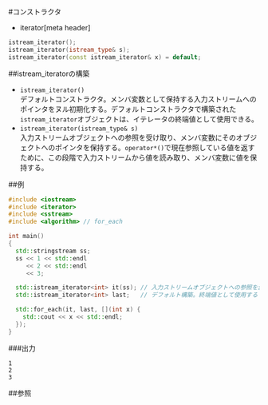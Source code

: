 #コンストラクタ
* iterator[meta header]

```cpp
istream_iterator();
istream_iterator(istream_type& s);
istream_iterator(const istream_iterator& x) = default;
```

##istream_iteratorの構築
- `istream_iterator()`<br/>デフォルトコンストラクタ。メンバ変数として保持する入力ストリームへのポインタをヌル初期化する。デフォルトコンストラクタで構築された`istream_iterator`オブジェクトは、イテレータの終端値として使用できる。
- `istream_iterator(istream_type& s)`<br/>入力ストリームオブジェクトへの参照を受け取り、メンバ変数にそのオブジェクトへのポインタを保持する。`operator*()`で現在参照している値を返すために、この段階で入力ストリームから値を読み取り、メンバ変数に値を保持する。


##例
```cpp
#include <iostream>
#include <iterator>
#include <sstream>
#include <algorithm> // for_each

int main()
{
  std::stringstream ss;
  ss << 1 << std::endl
     << 2 << std::endl
     << 3;

  std::istream_iterator<int> it(ss); // 入力ストリームオブジェクトへの参照を渡す
  std::istream_iterator<int> last;   // デフォルト構築。終端値として使用する

  std::for_each(it, last, [](int x) {
    std::cout << x << std::endl;
  });
}
```

###出力
```
1
2
3
```

##参照


